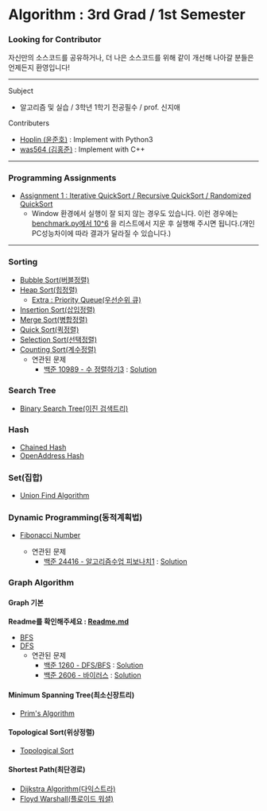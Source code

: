 # Algorithm : 3rd Grad / 1st Semester
### Looking for Contributor
자신만의 소스코드를 공유하거나, 더 나은 소스코드를 위해 같이 개선해 나아갈 분들은 언제든지 환영입니다!
***
Subject
  - 알고리즘 및 실습 / 3학년 1학기 전공필수 / prof. 신지애


Contributers
  - [Hoplin (윤준호)](https://github.com/J-hoplin1) : Implement with Python3
  - [was564 (김홍준)](https://github.com/was564) : Implement with C++
***
### Programming Assignments
  - [Assignment 1 : Iterative QuickSort / Recursive QuickSort / Randomized QuickSort](https://github.com/J-hoplin1/Algorithm_Class/tree/main/Programming%20Assignment/Assignment%201)
    - Window 환경에서 실행이 잘 되지 않는 경우도 있습니다. 이런 경우에는 [benchmark.py에서 10^6](https://github.com/J-hoplin1/Algorithm_Class/blob/65f9d5d10197fde87e6fa57395322d9084770404/Programming%20Assignment/Assignment%201/%EC%9C%A4%EC%A4%80%ED%98%B8_ProgrammingAssignment1/benchmark.py#L19) 을 리스트에서 지운 후 실행해 주시면 됩니다.(개인 PC성능차이에 따라 결과가 달라질 수 있습니다.) 
***
### Sorting

  - [Bubble Sort(버블정렬)](https://github.com/J-hoplin1/Algorithm_Class/tree/main/Sorting/bubble_sort)
  - [Heap Sort(힙정렬)](https://github.com/J-hoplin1/Algorithm_Class/tree/main/Sorting/heap_sort)
    - [Extra : Priority Queue(우선순위 큐)](https://github.com/J-hoplin1/Algorithm_Class/blob/main/Sorting/heap_sort/priority_queue.py) 
  - [Insertion Sort(삽입정렬)](https://github.com/J-hoplin1/Algorithm_Class/tree/main/Sorting/insertion_sort)
  - [Merge Sort(병합정렬)](https://github.com/J-hoplin1/Algorithm_Class/tree/main/Sorting/merge_sort)
  - [Quick Sort(퀵정렬)](https://github.com/J-hoplin1/Algorithm_Class/tree/main/Sorting/quick_sort)
  - [Selection Sort(선택정렬)](https://github.com/J-hoplin1/Algorithm_Class/tree/main/Sorting/selection_sort)
  - [Counting Sort(계수정렬)](https://github.com/J-hoplin1/Algorithm_Class/blob/main/Sorting/counting_sort)
    - 연관된 문제
      - [백준 10989 - 수 정렬하기3](https://www.acmicpc.net/problem/10989) : [Solution](https://github.com/J-hoplin1/Algorithm_Class/blob/main/Related%20PS%20Problem/Sorting%20Algorithm/BOJ_10989.py)

### Search Tree

  - [Binary Search Tree(이진 검색트리)](https://github.com/J-hoplin1/Algorithm_Class/tree/main/Search%20Tree/BST(Binary%20Search%20Tree))

### Hash

  - [Chained Hash](https://github.com/J-hoplin1/Algorithm_Class/blob/main/Hashing/Python/ChainedHash.py)
  - [OpenAddress Hash](https://github.com/J-hoplin1/Algorithm_Class/blob/main/Hashing/Python/OpenAddressHash.py)

### Set(집합)

  - [Union Find Algorithm](https://github.com/J-hoplin1/Algorithm_Class/blob/main/Set/UnionFind/unionfind.py)

### Dynamic Programming(동적계획법)

  - [Fibonacci Number](https://github.com/J-hoplin1/Algorithm_Class/blob/main/Dynamic%20Programming/Fibonacci.py)

    - 연관된 문제
      - [백준 24416 - 알고리즘수업 피보나치1](https://www.acmicpc.net/problem/24416) : [Solution](https://github.com/J-hoplin1/Algorithm_Class/blob/main/Related%20PS%20Problem/Dynamic%20Programming/BOJ_24416.py)

### Graph Algorithm
  
  #### Graph 기본

  **Readme를 확인해주세요 : [Readme.md](https://github.com/J-hoplin1/Algorithm_Class/blob/main/Graph%20Algorithm/Readme.md)**
  - [BFS](https://github.com/J-hoplin1/Algorithm_Class/tree/main/Graph%20Algorithm/BFS)
  - [DFS](https://github.com/J-hoplin1/Algorithm_Class/tree/main/Graph%20Algorithm/DFS)
    - 연관된 문제
      - [백준 1260 - DFS/BFS](https://www.acmicpc.net/problem/1260) : [Solution](https://github.com/J-hoplin1/Algorithm_Class/blob/main/Related%20PS%20Problem/Graph%20Algorithm/BOJ_1260.py)
      - [백준 2606 - 바이러스](https://www.acmicpc.net/problem/2606) : [Solution](https://github.com/J-hoplin1/Algorithm_Class/blob/main/Related%20PS%20Problem/Graph%20Algorithm/BOJ_2606.py)

  #### Minimum Spanning Tree(최소신장트리)

  - [Prim's Algorithm](https://github.com/J-hoplin1/Algorithm_Class/blob/main/Graph%20Algorithm/MST(Mininum%20Spanning%20Tree)/PrimAlgorithm.py)
    
  #### Topological Sort(위상정렬)

  - [Topological Sort](https://github.com/J-hoplin1/Algorithm_Class/tree/main/Graph%20Algorithm/TopologicalSort)

  #### Shortest Path(최단경로)

  - [Dijkstra Algorithm(다익스트라)](https://github.com/J-hoplin1/Algorithm_Class/tree/main/Graph%20Algorithm/ShortestPath/Dijkstra%20Algorithm)
  - [Floyd Warshall(플로이드 워셜)](https://github.com/J-hoplin1/Algorithm_Class/tree/main/Graph%20Algorithm/ShortestPath/FloydWarshall%20Algorithm)